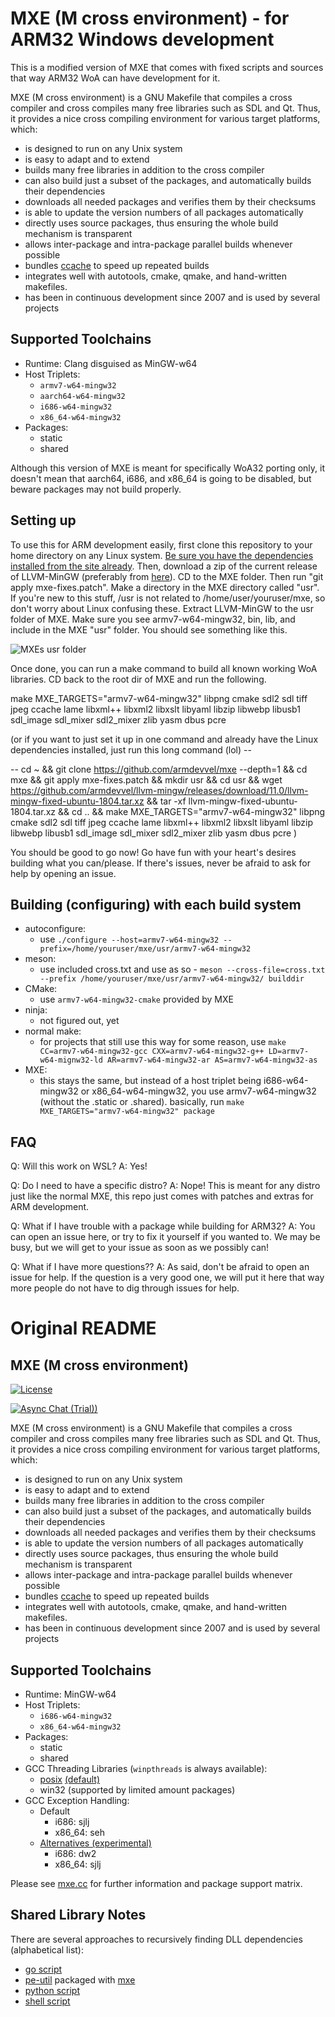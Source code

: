 # MXE (M cross environment) - for ARM32 Windows development

This is a modified version of MXE that comes with fixed scripts and sources that way ARM32 WoA can have development for it. 

MXE (M cross environment) is a GNU Makefile that compiles a cross
compiler and cross compiles many free libraries such as SDL and
Qt. Thus, it provides a nice cross compiling environment for
various target platforms, which:

  * is designed to run on any Unix system
  * is easy to adapt and to extend
  * builds many free libraries in addition to the cross compiler
  * can also build just a subset of the packages, and automatically builds their dependencies
  * downloads all needed packages and verifies them by their checksums
  * is able to update the version numbers of all packages automatically
  * directly uses source packages, thus ensuring the whole build mechanism is transparent
  * allows inter-package and intra-package parallel builds whenever possible
  * bundles [ccache](https://ccache.samba.org) to speed up repeated builds
  * integrates well with autotools, cmake, qmake, and hand-written makefiles.
  * has been in continuous development since 2007 and is used by several projects
  
## Supported Toolchains

  * Runtime: Clang disguised as MinGW-w64
  * Host Triplets:
    - `armv7-w64-mingw32`
    - `aarch64-w64-mingw32`
    - `i686-w64-mingw32`
    - `x86_64-w64-mingw32`
  * Packages:
    - static
    - shared
    
Although this version of MXE is meant for specifically WoA32 porting only, it doesn't mean that aarch64, i686, and x86_64 is going to be disabled, but beware packages may not build properly. 

## Setting up

To use this for ARM development easily, first clone this repository to your home directory on any Linux system. [Be sure you have the dependencies installed from the site already](https://mxe.cc). Then, download a zip of the current release of LLVM-MinGW (preferably from [here](https://github.com/armdevvel/llvm-mingw/releases/download/11.0/llvm-mingw-fixed-ubuntu-1804.tar.xz)). CD to the MXE folder. Then run "git apply mxe-fixes.patch". Make a directory in the MXE directory called "usr". If you're new to this stuff, /usr is not related to /home/user/youruser/mxe, so don't worry about Linux confusing these. Extract LLVM-MinGW to the usr folder of MXE. Make sure you see armv7-w64-mingw32, bin, lib, and include in the MXE "usr" folder. You should see something like this.

![MXEs usr folder](https://github.com/armdevvel/mxe/blob/master/images/mxeusr.png?raw=true)

Once done, you can run a make command to build all known working WoA libraries. CD back to the root dir of MXE and run the following.

make MXE_TARGETS="armv7-w64-mingw32" libpng cmake sdl2 sdl tiff jpeg ccache lame libxml++ libxml2 libxslt libyaml libzip libwebp libusb1 sdl_image sdl_mixer sdl2_mixer zlib yasm dbus pcre

(or if you want to just set it up in one command and already have the Linux dependencies installed, just run this long command (lol) --

-- cd ~ && git clone https://github.com/armdevvel/mxe --depth=1 && cd mxe && git apply mxe-fixes.patch && mkdir usr && cd usr && wget https://github.com/armdevvel/llvm-mingw/releases/download/11.0/llvm-mingw-fixed-ubuntu-1804.tar.xz && tar -xf llvm-mingw-fixed-ubuntu-1804.tar.xz && cd .. && make MXE_TARGETS="armv7-w64-mingw32" libpng cmake sdl2 sdl tiff jpeg ccache lame libxml++ libxml2 libxslt libyaml libzip libwebp libusb1 sdl_image sdl_mixer sdl2_mixer zlib yasm dbus pcre )

You should be good to go now! Go have fun with your heart's desires building what you can/please. If there's issues, never be afraid to ask for help by opening an issue.

## Building (configuring) with each build system

  * autoconfigure:
    - use `./configure --host=armv7-w64-mingw32 --prefix=/home/youruser/mxe/usr/armv7-w64-mingw32`
  * meson: 
    - use included cross.txt and use as so - `meson --cross-file=cross.txt --prefix /home/youruser/mxe/usr/armv7-w64-mingw32/ builddir`
  * CMake:
    - use `armv7-w64-mingw32-cmake` provided by MXE
  * ninja:
    - not figured out, yet
  * normal make:
    - for projects that still use this way for some reason, use `make CC=armv7-w64-mingw32-gcc CXX=armv7-w64-mingw32-g++ LD=armv7-w64-mignw32-ld AR=armv7-w64-mingw32-ar AS=armv7-w64-mingw32-as`
  * MXE:
    - this stays the same, but instead of a host triplet being i686-w64-mingw32 or x86_64-w64-mingw32, you use armv7-w64-mingw32 (without the .static or .shared). basically, run `make MXE_TARGETS="armv7-w64-mingw32" package`
	
## FAQ

Q: Will this work on WSL? 
A: Yes!

Q: Do I need to have a specific distro?
A: Nope! This is meant for any distro just like the normal MXE, this repo just comes with patches and extras for ARM development.

Q: What if I have trouble with a package while building for ARM32?
A: You can open an issue here, or try to fix it yourself if you wanted to. We may be busy, but we will get to your issue as soon as we possibly can!

Q: What if I have more questions??
A: As said, don't be afraid to open an issue for help. If the question is a very good one, we will put it here that way more people do not have to dig through issues for help.
	

	
# Original README

## MXE (M cross environment)

[![License][license-badge]][license-page]

[license-page]: LICENSE.md
[license-badge]: https://img.shields.io/badge/License-MIT-brightgreen.svg

[![Async Chat (Trial))](https://img.shields.io/badge/zulip-join_chat-brightgreen.svg)](https://mxe.zulipchat.com/)

MXE (M cross environment) is a GNU Makefile that compiles a cross
compiler and cross compiles many free libraries such as SDL and
Qt. Thus, it provides a nice cross compiling environment for
various target platforms, which:

  * is designed to run on any Unix system
  * is easy to adapt and to extend
  * builds many free libraries in addition to the cross compiler
  * can also build just a subset of the packages, and automatically builds their dependencies
  * downloads all needed packages and verifies them by their checksums
  * is able to update the version numbers of all packages automatically
  * directly uses source packages, thus ensuring the whole build mechanism is transparent
  * allows inter-package and intra-package parallel builds whenever possible
  * bundles [ccache](https://ccache.samba.org) to speed up repeated builds
  * integrates well with autotools, cmake, qmake, and hand-written makefiles.
  * has been in continuous development since 2007 and is used by several projects

## Supported Toolchains

  * Runtime: MinGW-w64
  * Host Triplets:
    - `i686-w64-mingw32`
    - `x86_64-w64-mingw32`
  * Packages:
    - static
    - shared
  * GCC Threading Libraries (`winpthreads` is always available):
    - [posix](https://github.com/mxe/mxe/pull/958) [(default)](https://github.com/mxe/mxe/issues/2258)
    - win32 (supported by limited amount packages)
  * GCC Exception Handling:
    - Default
      - i686: sjlj
      - x86_64: seh
    - [Alternatives (experimental)](https://github.com/mxe/mxe/pull/1664)
      - i686: dw2
      - x86_64: sjlj

Please see [mxe.cc](https://mxe.cc/) for further information and package support matrix.

## Shared Library Notes
There are several approaches to recursively finding DLL dependencies (alphabetical list):
  * [go script](https://github.com/desertbit/gml/blob/master/cmd/gml-copy-dlls/main.go)
  * [pe-util](https://github.com/gsauthof/pe-util) packaged with [mxe](https://github.com/mxe/mxe/blob/master/src/pe-util.mk)
  * [python script](https://github.com/mxe/mxe/blob/master/tools/copydlldeps.py)
  * [shell script](https://github.com/mxe/mxe/blob/master/tools/copydlldeps.md)
